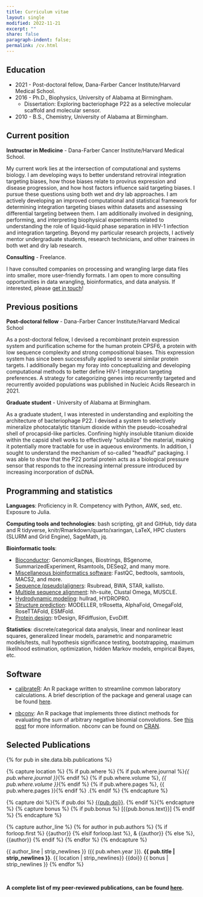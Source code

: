 ```yaml
---
title: Curriculum vitae
layout: single
modified: 2022-11-21
excerpt: ""
share: false
paragraph-indent: false;
permalink: /cv.html
---
```


## <i class="fas fa-graduation-cap"></i> Education

  - 2021 - Post-doctoral fellow, Dana-Farber Cancer Institute/Harvard Medical School.
  - 2016 - Ph.D., Biophysics, University of Alabama at Birmingham.
      - Dissertation: Exploring bacteriophage P22 as a selective molecular scaffold and molecular sensor.
  - 2010 - B.S., Chemistry, University of Alabama at Birmingham.

## <i class="fas fa-user-astronaut"></i> Current position

**Instructor in Medicine** - Dana-Farber Cancer Institute/Harvard Medical School.

My current work lies at the intersection of computational and systems biology. I am developing ways to better understand retroviral integration targeting biases, how those biases relate to provirus expression and disease progression, and how host factors influence said targeting biases. I pursue these questions using both wet and dry lab approaches. I am actively developing an improved computational and statistical framework for determining integration targeting biases within datasets and assessing differential targeting between them. I am additionally involved in designing, performing, and interpreting biophysical experiments related to understanding the role of liquid-liquid phase separation in HIV-1 infection and integration targeting. Beyond my particular research projects, I actively mentor undergraduate students, research technicians, and other trainees in both wet and dry lab research.

**Consulting** - Freelance.

I have consulted companies on processing and wrangling large data files into smaller, more user-friendly formats. I am open to more consulting opportunities in data wrangling, bioinformatics, and data analysis. If interested, please [get in touch](mailto:gregoryjbedwell@gmail.com)!


## <i class="fas fa-map-marker-alt"></i> Previous positions

**Post-doctoral fellow** - Dana-Farber Cancer Institute/Harvard Medical School

As a post-doctoral fellow, I devised a recombinant protein expression system and purification scheme for the human protein CPSF6, a protein with low sequence complexity and strong compositional biases. This expression system has since been successfully applied to several similar protein targets. I additionally began my foray into conceptualizing and developing computational methods to better define HIV-1 integration targeting preferences. A strategy for categorizing genes into recurrently targeted and recurrently avoided populations was published in Nucleic Acids Research in 2021.

**Graduate student** - University of Alabama at Birmingham.

As a graduate student, I was interested in understanding and exploiting the architecture of bacteriophage P22. I devised a system to selectively mineralize photocatalytic titanium dioxide within the pseudo-icosahedral shell of procapsid-like particles. Confining highly insoluble titanium dioxide within the capsid shell works to effectively "solubilize" the material, making it potentially more tractable for use in aqueous environments. In addition, I sought to understand the mechanism of so-called "headful" packaging. I was able to show that the P22 portal protein acts as a biological pressure sensor that responds to the increasing internal pressure introduced by increasing incorporation of dsDNA.


## <i class="fas fa-chart-bar"></i> Programming and statistics

**Languages**: Proficiency in R. Competency with Python, AWK, sed, etc. Exposure to Julia.

**Computing tools and technologies**: bash scripting, git and GitHub, tidy data and R tidyverse, knitr/Rmarkdown/quarto/xaringan, LaTeX, HPC clusters (SLURM and Grid Engine), SageMath, jq.

**Bioinformatic tools**: 
  - <u>Bioconductor</u>: GenomicRanges, Biostrings, BSgenome, SummarizedExperiment, Rsamtools, DESeq2, and many more. 
  - <u>Miscellaneous bioinformatics software</u>: FastQC, bedtools, samtools, MACS2, and more. 
  - <u>Sequence (pseudo)aligners</u>: Rsubread, BWA, STAR, kallisto.
  - <u>Multiple sequence alignment</u>: hh-suite, Clustal Omega, MUSCLE.
  - <u>Hydrodynamic modeling</u>: hullrad, HYDROPRO.
  - <u>Structure prediction</u>: MODELLER, trRosetta, AlphaFold, OmegaFold, RoseTTAFold, ESMFold. 
  - <u>Protein design</u>: trDesign, RFdiffusion, EvoDiff.

**Statistics**: discrete/categorical data analysis, linear and nonlinear least squares, generalized linear models, parametric and nonparametric models/tests, null hypothesis significance testing, bootstrapping, maximum likelihood estimation, optimization, hidden Markov models, empirical Bayes, etc.


## <i class="fas fa-code"></i> Software

- [calibrateR](https://github.com/gbedwell/calibrateR): An R package written to streamline common laboratory calculations. A brief description of the package and general usage can be found [here](https://gbedwell.github.io/calibrateR/).

- [nbconv](https://github.com/gbedwell/nbconv): An R package that implements three distinct methods for evaluating the sum of arbitrary negative binomial convolutions. See [this post](https://gbedwell.github.io/nb-convolutions/) for more information. nbconv can be found on [CRAN](https://cran.r-project.org/web/packages/nbconv/index.html).


## <i class="fas fa-align-left"></i> Selected Publications

{% for pub in site.data.bib.publications %}

{% capture location %}
{% if pub.where %}
{% if pub.where.journal %}_{{ pub.where.journal }}_{% endif %}
{% if pub.where.volume %}, _{{ pub.where.volume }}_{% endif %}
{% if pub.where.pages %}, {{ pub.where.pages }}{% endif %}
.{% endif %}
{% endcapture %}

{% capture doi %}{% if pub.doi %} [{{pub.doi}}](http://doi.org/{{pub.doi}}). {% endif %}{% endcapture %}
{% capture bonus %}
{% if pub.bonus %}
[{{pub.bonus.text}}]
{% endif %}
{% endcapture %}

{% capture author_line %}
{% for author in pub.authors %}
{% if forloop.first %} {{author}}
{% elsif forloop.last %}, & {{author}}
{% else %}, {{author}}
{% endif %}
{% endfor %}
{% endcapture %}

{{ author_line | strip_newlines }} ({{ pub.when.year }}). **{{ pub.title | strip_newlines }}**. {{ location | strip_newlines}} {{doi}} {{ bonus  | strip_newlines }}
{% endfor %}

<br>

**A complete list of my peer-reviewed publications, can be found [here](https://pubmed.ncbi.nlm.nih.gov/?term=%28Bedwell+GJ+AND+Prevelige+PE%29+OR+%28Bedwell+GJ+AND+Engelman%29+OR+%28Bedwell+GJ+AND+Schneider%29+OR+%28Bedwell+GJ+AND+Saad%29+OR+%28Bedwell+GJ+AND+Bedwell+DM%29).**



